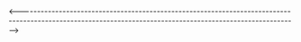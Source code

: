 <----------------------------------------------------------------------------------------------------------------------------------------------------------->
